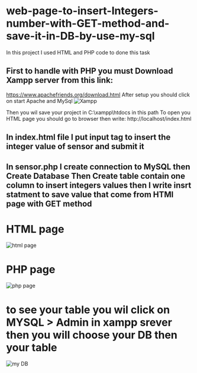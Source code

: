 # web-page-to-insert-Integers-number-with-GET-method-and-save-it-in-DB-by-use-my-sql
In this project I used HTML and PHP code to done this task 
## First to handle with PHP you must Download Xampp server from this link:
https://www.apachefriends.org/download.html
After setup you should click on start Apache and MySql
![Xampp](https://user-images.githubusercontent.com/108132445/181941150-4e4eb025-e944-491e-844e-6b7b77ae3dac.PNG)

Then you wil save your project in C:\xampp\htdocs in this path
To open you HTML page you should go to browser then write:
http://localhost/index.html
## In index.html file I put input tag to insert the integer value of sensor and submit it
## In sensor.php I create connection to MySQL then Create Database Then Create table contain one column to insert integers values then I write insrt statment to save value that come from HTMl page with GET method 
# HTML page
![html page](https://user-images.githubusercontent.com/108132445/181946950-3b56c9dd-13fa-425d-9d87-b0ff2dbeb321.PNG)
# PHP page
![php page](https://user-images.githubusercontent.com/108132445/181947311-efd90f91-888a-4fa2-92b5-51c81ba06a32.PNG)
# to see your table you wil click on MYSQL > Admin  in xampp srever then you will choose your DB then your table 
![my DB](https://user-images.githubusercontent.com/108132445/181950298-98436590-5d4a-436a-832c-e40e75dbdb49.PNG)

